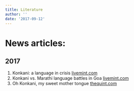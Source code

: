 ```yaml
---
title: Literature
author: ''
date: '2017-09-12'
---
```




# News articles:

## 2017

1. Konkani: a language in crisis [livemint.com](http://www.livemint.com/Leisure/AJVHke7VvvvVPerV1jv8WO/Konkani-a-language-in-crisis.html)
2. Konkani vs. Marathi language battles in Goa [livemint.com](http://www.livemint.com/Sundayapp/yO371luBUKFCjhQouRcBCK/Konkani-vs-Marathi-Language-battles-in-golden-Goa.html)
3. Oh Konkani, my sweet mother tongue [thequint.com](https://www.thequint.com/campaigns/bol/oh-konkani-my-sweet-mother-tongue)



